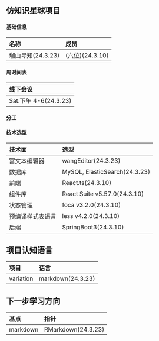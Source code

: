 ## 仿知识星球项目

#### 基础信息

| 名称              | 成员            |
| :---------------- | :-------------- |
| 珈山寻知(24.3.23) | (六位)(24.3.10) |

#### 周时间表

| 线下会议              |
| :-------------------- |
| Sat.下午 4-6(24.3.23) |

#### 分工

#### 技术选型

| 技术面           | 选型                          |
| :--------------- | :---------------------------- |
| 富文本编辑器     | wangEditor(24.3.23)           |
| 数据库           | MySQL, ElasticSearch(24.3.23) |
| 前端             | React.ts(24.3.10)             |
| 组件库           | React Suite v5.57.0(24.3.10)  |
| 状态管理         | foca v3.2.0(24.3.10)          |
| 预编译样式表语言 | less v4.2.0(24.3.10)          |
| 后端             | SpringBoot3(24.3.10)          |

## 项目认知语言

| 项目      | 语言              |
| :-------- | :---------------- |
| variation | markdown(24.3.23) |

## 下一步学习方向

| 基点     | 指针               |
| :------- | :----------------- |
| markdown | RMarkdown(24.3.23) |
